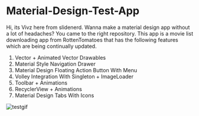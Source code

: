 Material-Design-Test-App
========================
Hi, its Vivz here from slidenerd. Wanna make a material design app without a lot of headaches? You came to the right repository. This app is a movie list downloading app from RottenTomatoes that has the following features which are being continually updated.
<ol>
<li>Vector + Animated Vector Drawables</li>
<li>Material Style Navigation Drawer</li>
<li>Material Design Floating Action Button With Menu</li>
<li>Volley Integration With Singleton + ImageLoader</li>
<li>Toolbar + Animations</li>
<li>RecyclerView + Animations</li>
<li>Material Design Tabs With Icons</li>
</ol>

![testgif](https://cloud.githubusercontent.com/assets/5139030/6665955/969d5d70-cc05-11e4-9691-fe776b18224c.gif)
